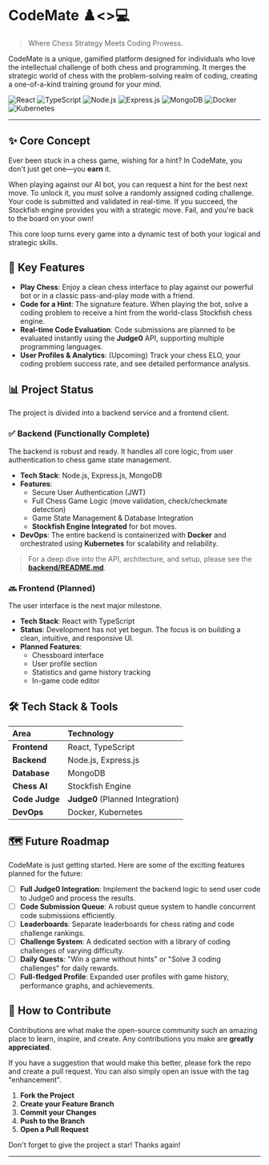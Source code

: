 # CodeMate ♟️<>💻

> Where Chess Strategy Meets Coding Prowess.

CodeMate is a unique, gamified platform designed for individuals who love the intellectual challenge of both chess and programming. It merges the strategic world of chess with the problem-solving realm of coding, creating a one-of-a-kind training ground for your mind.

![React](https://img.shields.io/badge/React-20232A?style=for-the-badge&logo=react&logoColor=61DAFB)
![TypeScript](https://img.shields.io/badge/TypeScript-007ACC?style=for-the-badge&logo=typescript&logoColor=white)
![Node.js](https://img.shields.io/badge/Node.js-339933?style=for-the-badge&logo=nodedotjs&logoColor=white)
![Express.js](https://img.shields.io/badge/Express.js-000000?style=for-the-badge&logo=express&logoColor=white)
![MongoDB](https://img.shields.io/badge/MongoDB-4EA94B?style=for-the-badge&logo=mongodb&logoColor=white)
![Docker](https://img.shields.io/badge/Docker-2496ED?style=for-the-badge&logo=docker&logoColor=white)
![Kubernetes](https://img.shields.io/badge/Kubernetes-326CE5?style=for-the-badge&logo=kubernetes&logoColor=white)

---

## ✨ Core Concept

Ever been stuck in a chess game, wishing for a hint? In CodeMate, you don't just get one—you **earn** it.

When playing against our AI bot, you can request a hint for the best next move. To unlock it, you must solve a randomly assigned coding challenge. Your code is submitted and validated in real-time. If you succeed, the Stockfish engine provides you with a strategic move. Fail, and you're back to the board on your own!

This core loop turns every game into a dynamic test of both your logical and strategic skills.

## 🚀 Key Features

*   **Play Chess**: Enjoy a clean chess interface to play against our powerful bot or in a classic pass-and-play mode with a friend.
*   **Code for a Hint**: The signature feature. When playing the bot, solve a coding problem to receive a hint from the world-class Stockfish chess engine.
*   **Real-time Code Evaluation**: Code submissions are planned to be evaluated instantly using the **Judge0** API, supporting multiple programming languages.
*   **User Profiles & Analytics**: (Upcoming) Track your chess ELO, your coding problem success rate, and see detailed performance analysis.

## 📊 Project Status

The project is divided into a backend service and a frontend client.

### ✅ Backend (Functionally Complete)

The backend is robust and ready. It handles all core logic, from user authentication to chess game state management.

*   **Tech Stack**: Node.js, Express.js, MongoDB
*   **Features**:
    *   Secure User Authentication (JWT)
    *   Full Chess Game Logic (move validation, check/checkmate detection)
    *   Game State Management & Database Integration
    *   **Stockfish Engine Integrated** for bot moves.
*   **DevOps**: The entire backend is containerized with **Docker** and orchestrated using **Kubernetes** for scalability and reliability.

> For a deep dive into the API, architecture, and setup, please see the **[backend/README.md](./backend/README.md)**.

### 🔜 Frontend (Planned)

The user interface is the next major milestone.

*   **Tech Stack**: React with TypeScript
*   **Status**: Development has not yet begun. The focus is on building a clean, intuitive, and responsive UI.
*   **Planned Features**:
    *   Chessboard interface
    *   User profile section
    *   Statistics and game history tracking
    *   In-game code editor

## 🛠️ Tech Stack & Tools

| Area      | Technology                                    |
| :-------- | :-------------------------------------------- |
| **Frontend**  | React, TypeScript                             |
| **Backend**   | Node.js, Express.js                           |
| **Database**  | MongoDB                                       |
| **Chess AI**  | Stockfish Engine                              |
| **Code Judge**| **Judge0** (Planned Integration)              |
| **DevOps**    | Docker, Kubernetes                            |

## 🗺️ Future Roadmap

CodeMate is just getting started. Here are some of the exciting features planned for the future:

- [ ] **Full Judge0 Integration**: Implement the backend logic to send user code to Judge0 and process the results.
- [ ] **Code Submission Queue**: A robust queue system to handle concurrent code submissions efficiently.
- [ ] **Leaderboards**: Separate leaderboards for chess rating and code challenge rankings.
- [ ] **Challenge System**: A dedicated section with a library of coding challenges of varying difficulty.
- [ ] **Daily Quests**: "Win a game without hints" or "Solve 3 coding challenges" for daily rewards.
- [ ] **Full-fledged Profile**: Expanded user profiles with game history, performance graphs, and achievements.

## 🙌 How to Contribute

Contributions are what make the open-source community such an amazing place to learn, inspire, and create. Any contributions you make are **greatly appreciated**.

If you have a suggestion that would make this better, please fork the repo and create a pull request. You can also simply open an issue with the tag "enhancement".

1.  **Fork the Project**
2.  **Create your Feature Branch** 
3.  **Commit your Changes** 
4.  **Push to the Branch**
5.  **Open a Pull Request**

Don't forget to give the project a star! Thanks again!

---
